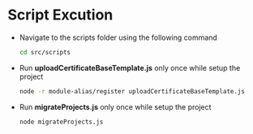 # Script Excution

-   Navigate to the scripts folder using the following command
    ```bash
    cd src/scripts
    ```
-   Run **uploadCertificateBaseTemplate.js** only once while setup the project

    ```bash
    node -r module-alias/register uploadCertificateBaseTemplate.js
    ```

-   Run **migrateProjects.js** only once while setup the project
    ```bash
    node migrateProjects.js
    ```
